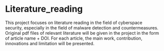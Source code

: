 # Literature_reading

This project focuses on literature reading in the field of cyberspace security, especially in the field of malware detection and countermeasures. Original pdf files of relevant literature will be given in the project in the form of article name + DOI. For each article, the main work, contribution, innovations and limitation will be presented.
